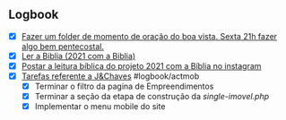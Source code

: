 

## Logbook
- [x] [Fazer um folder de momento de oração do boa vista. Sexta 21h fazer algo bem pentecostal.](things:///show?id=4J9nbkQDjLxGJWciqxYb5y)
- [x] [Ler a Biblia (2021 com a Biblia)](things:///show?id=CPmsUZVNXLri1CjMmzezpi)
- [x] [Postar a leitura bíblica do projeto 2021 com a Bíblia no instagram](things:///show?id=SATjX4JwBfpRWUJXvFs1EM)
- [x] [Tarefas referente a J&Chaves](things:///show?id=7AHi8YDPR9KcBQdMxcKd77) #logbook/actmob
	- [x] Terminar o filtro da pagina de Empreendimentos
	- [x] Terminar a seção da etapa de construção da _single-imovel.php_
	- [x] Implementar o menu mobile do site